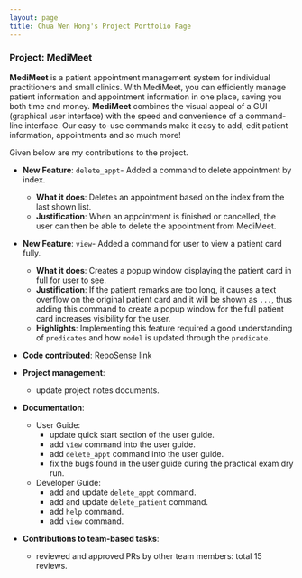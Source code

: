 ```yaml
---
layout: page
title: Chua Wen Hong's Project Portfolio Page
---
```


### Project: MediMeet

**MediMeet** is a patient appointment management system for individual practitioners and small clinics. With MediMeet, you can efficiently manage patient information and appointment information in one place, saving you both time and money.
**MediMeet** combines the visual appeal of a GUI (graphical user interface) with the speed and convenience of a command-line interface. Our easy-to-use commands make it easy to add, edit patient information, appointments and so much more!

Given below are my contributions to the project.

* **New Feature**: `delete_appt`- Added a command to delete appointment by index.
  * **What it does**: Deletes an appointment based on the index from the last shown list.
  * **Justification**: When an appointment is finished or cancelled, the user can then be able to delete the appointment from MediMeet.

* **New Feature**: `view`- Added a command for user to view a patient card fully.
    * **What it does**: Creates a popup window displaying the patient card in full for user to see.
    * **Justification**: If the patient remarks are too long, it causes a text overflow on the original patient card and it will be shown as `...`, thus adding this command to create a popup window for the full patient card increases visibility for the user.
    * **Highlights**: Implementing this feature required a good understanding of `predicates` and how `model` is updated through the `predicate`.

* **Code contributed**: [RepoSense link](https://nus-cs2103-ay2223s2.github.io/tp-dashboard/?search=runoutofit&breakdown=true&sort=groupTitle&sortWithin=title&since=2023-02-17&timeframe=commit&mergegroup=&groupSelect=groupByRepos&checkedFileTypes=docs~functional-code~test-code~other)

* **Project management**:
    * update project notes documents.

* **Documentation**:
    * User Guide:
        * update quick start section of the user guide.
        * add `view` command into the user guide.
        * add `delete_appt` command into the user guide.
        * fix the bugs found in the user guide during the practical exam dry run.
    * Developer Guide:
        * add and update `delete_appt` command.
        * add and update `delete_patient` command.
        * add `help` command.
        * add `view` command.

* **Contributions to team-based tasks**:
    * reviewed and approved PRs by other team members: total 15 reviews.
